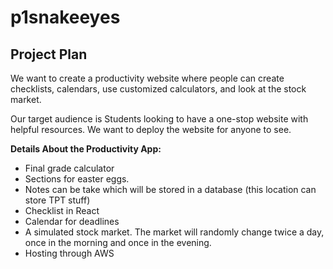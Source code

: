 # p1snakeeyes
## Project Plan
We want to create a productivity website where people can create checklists, calendars, use customized calculators, and look at the stock market.

Our target audience is Students looking to have a one-stop website with helpful resources. We want to deploy the website for anyone to see.

**Details About the Productivity App:** <br>
- Final grade calculator 
- Sections for easter eggs.
- Notes can be take which will be stored in a database (this location can store TPT stuff)
- Checklist in React
- Calendar for deadlines
- A simulated stock market. The market will randomly change twice a day, once in the morning and once in the evening.
- Hosting through AWS
<br>
